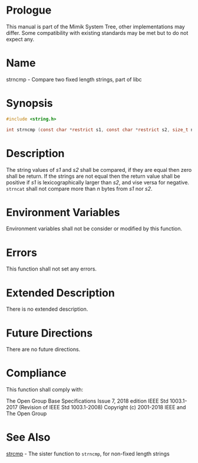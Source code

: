 # Prologue

This manual is part of the Mimik System Tree, other implementations may differ. Some compatibility with existing standards may be met but to do not expect any.


# Name

strncmp - Compare two fixed length strings, part of libc


# Synopsis

```C
#include <string.h>

int strncmp (const char *restrict s1, const char *restrict s2, size_t n);
```


# Description

The string values of *s1* and *s2* shall be compared, if they are equal then zero shall be return. 
If the strings are not equal then the return value shall be positive if *s1* is lexicographically larger than *s2*, and vise versa for negative.
`strncat` shall not compare more than *n* bytes from *s1* nor *s2*.


# Environment Variables

Environment variables shall not be consider or modified by this function.


# Errors

This function shall not set any errors.


# Extended Description

There is no extended description.


# Future Directions

There are no future directions.


# Compliance

This function shall comply with:

The Open Group Base Specifications Issue 7, 2018 edition
IEEE Std 1003.1-2017 (Revision of IEEE Std 1003.1-2008)
Copyright (c) 2001-2018 IEEE and The Open Group


# See Also

[strcmp](strcmp.3) - The sister function to `strncmp`, for non-fixed length strings